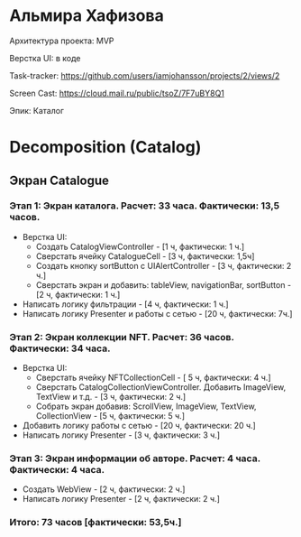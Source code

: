 # Альмира Хафизова

Архитектура проекта: MVP

Верстка UI: в коде

Task-tracker: https://github.com/users/iamjohansson/projects/2/views/2

Screen Cast: https://cloud.mail.ru/public/tsoZ/7F7uBY8Q1

Эпик: Каталог

# Decomposition (Catalog)

## Экран Catalogue

### Этап 1: Экран каталога. Расчет: 33 часа. Фактически: 13,5 часов. 

- Верстка UI:
    - Создать CatalogViewController - [1 ч, фактически: 1 ч.]
    - Сверстать ячейку CatalogueCell - [3 ч, фактически: 1,5ч]
    - Создать кнопку sortButton с UIAlertController - [3 ч, фактически: 2 ч.]
    - Сверстать экран и добавить: tableView, navigationBar, sortButton - [2 ч, фактически: 1 ч.]
- Написать логику фильтрации - [4 ч, фактически: 1 ч.]
- Написать логику Presenter и работы с сетью - [20 ч, фактически: 7ч.]

### Этап 2: Экран коллекции NFT. Расчет: 36 часов. Фактически: 34 часа.

- Верстка UI:
    - Сверстать ячейку NFTCollectionCell - [ 5 ч, фактически: 4 ч.]
    - Сверстать CatalogСollectionViewController. Добавить ImageView, TextView и т.д. - [3 ч, фактически: 2 ч.]
    - Собрать экран добавив: ScrollView, ImageView, TextView, CollectionView - [5 ч, фактически: 5 ч.]
- Добавить логику работы с сетью - [20 ч, фактически: 20 ч.]
- Написать логику Presenter - [3 ч, фактически: 3 ч.]

### Этап 3: Экран информации об авторе. Расчет: 4 часа. Фактически: 4 часа.
  - Создать WebView - [2 ч, фактически: 2 ч.]
  - Написать логику Presenter - [2 ч, фактически: 2 ч.]

### Итого:  73 часов [фактически: 53,5ч.]
